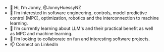 - 👋 Hi, I’m Jonny, @JonnyHuessyNZ
- 👀 I’m interested in software engineering, controls, model predictive control (MPC), optimization, robotics and the interconnection to machine learning.
- 🌱 I’m currently learning about LLM's and their practical benefit as well as MPC and machine learning.
- 💞️ I’m looking to collaborate on fun and interesting software projects.
- 📫 Connect on LinkedIn

<!---
JonnyHuessyNZ/JonnyHuessyNZ is a ✨ special ✨ repository because its `README.md` (this file) appears on your GitHub profile.
You can click the Preview link to take a look at your changes.
--->

